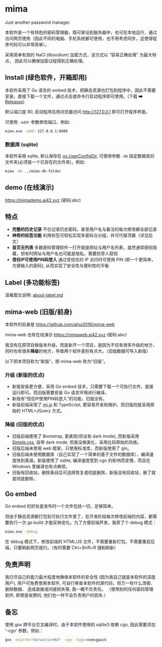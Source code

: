 # mima

Just another password manager.

本软件是一个有特色的密码管理器，既可架设到服务器中，也可在本地运行，通过访问网页使用（因此不同的电脑、手机系统都可使用，也不用考虑同步，这使得程序代码可以非常简单）。

采用简单有效的 NaCl (libsodium) 加密方式，该方式以 “容易正确处理” 为最大特点，
因此可以确保加密过程得到正确处理。


## Install (绿色软件，开箱即用)

本软件采用了 Go 语言的 embed 技术，把静态资源也打包到程序中，因此不需要安装，直接下载一个文件，通过点击或命令行启动程序即可使用。(下载 ➡ [Releases](https://github.com/ahui2016/mima/releases))

默认端口是 80, 启动程序后用浏览器访问 http://127.0.0.1 即可打开程序界面。

可使用 `-addr` 参数修改端口，例如:

```sh
mima.exe -addr 127.0.0.1:8080
```

### 数据库 (sqlite)

本软件采用 sqlite, 默认保存在 [os.UserConfigDir](https://pkg.go.dev/os#UserConfigDir), 可使用参数 `-db` 指定数据库的文件夹(必须是一个已存在的文件夹)，例如:

```sh
mima -db ../mima-db-folder
```

## demo (在线演示)

https://mimademo.ai42.xyz (密码:abc)


## 特点

- **完整的历史记录** 不仅记录历史密码，甚至用户名与备注的每次修改都全部记录
- **神奇的标签功能** 利用标签可轻松实现多密码与分组，并可代替顶置（详见后文）
- **首页无列表** 多数密码管理软件一打开就是网址与用户名列表，虽然通常密码隐藏，但有时网址与用户名也可能是隐私，需要防旁人窥视
- **信任IP可使用PIN码登入** 通过受信任的 IP 访问时可使用 PIN (即一个更简单，方便输入的密码), 从而实现了安全性与便利性的平衡


## Label (多功能标签)

请看图文说明: [about-label.md](./about-label.md)


## mima-web (旧版/前身)

本软件的前身是 https://github.com/ahui2016/mima-web

mima-web 也有在线演示 https://mimaweb.ai42.xyz (密码:abc) 

我没有在原项目做版本升级，而是新开一个项目，是因为不仅有很多升级的地方，同时也有很多**降级**的地方，导致两个软件差别有点大。（旧版数据可导入新版）

以下把本项目称为“新版”，把 mima-web 称为“旧版”。

### 升级 (新版的优点)

- 新版安装更方便，采用 Go embed 技术，只需要下载一个可执行文件，直接运行即可。而旧版需要安装 Go 语言环境进行编译。
- 新版有“信任IP使用PIN码登入”的功能，旧版没有。
- 新版前端采用了 [mj.js](https://github.com/ahui2016/mj.js) 和 TypeScript, 更容易开发和维护。而旧版则是采用原始的 HTML+JQuery 方式。

### 降级 (旧版的优点)

- 旧版前端使用了 Bootstrap, 更美观(但没有 dark mode), 而新版采用 [Simple.css](https://simplecss.org/), 自带 dark mode, 但我没做美化，采用比较原始的风格。
- 旧版后端未使用 web 框架，只使用标准库，而新版使用了 gin。
- 旧版后端未使用数据库（自己实现了一个简单的基于文件的数据库），编译速度快到离谱。新版使用了 sqlite, 编译速度受到 cgo 的影响而变慢，而且在 Windows 里编译也有点麻烦。
- 旧版有回收站，删除条目后可选择恢复或彻底删除。新版没有回收站，删了就是彻底删除。


## Go embed

Go embed 的好处是发布时一个文件包括一切，足够简单。

但由于静态资源都打包到可执行文件里了，在开发阶段每次修改前端的内容，都需要执行一次 go build 才能反映变化。为了方便前端开发，我弄了个 debug 模式：

```sh
mima.exe -debug
```

在 debug 模式下，修改前端的 HTML/JS 文件，不需要重新打包，不需要重启后端，只要刷新网页就行。（有时需要 Ctrl+Shift+R 强制刷新）


## 免责声明

我已尽自己的能力最大程度地确保本软件的安全性 (因为我自己就是本软件的深度用户),
用户可免费使用本软件, 可自行审查本软件的源代码，但万一有什么泄密、删除数据、
造成直接或间接损失等, 我一概不负责任。
（使用别的任何密码管理软件, 即使是收费的, 他们也一样不会负责用户的损失.）

## 备忘

使用 gox 跨平台交叉编译时，由于本软件使用的 sqlite3 依赖 cgo, 因此需要添加 '-cgo' 参数，例如：

```sh
gox -osarch="darwin/arm64" -cgo -tags=nomsgpack
```
